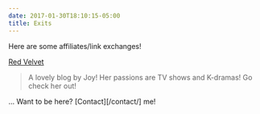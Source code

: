```yaml
---
date: 2017-01-30T18:10:15-05:00
title: Exits
---
```


Here are some affiliates/link exchanges!

[Red Velvet](https://redvelvet.cc/)
> A lovely blog by Joy! Her passions are TV shows and K-dramas! Go check her out!

... Want to be here? [Contact][/contact/] me!
